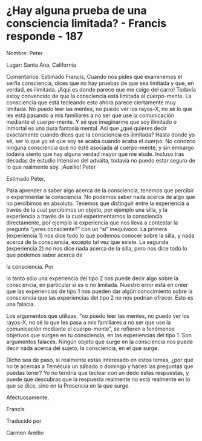 # ¿Hay alguna prueba de una consciencia limitada? - Francis responde - 187

Nombre: Peter

Lugar: Santa Ana, California

Comentarios: Estimado Francis, Cuando nos pides que examinemos el ser/la consciencia, dices que no hay pruebas de que sea limitada y que, en verdad, es ilimitada. ¡Aquí es donde parece que me caigo del carro! Todavía estoy convencido de que la consciencia está limitada al cuerpo-mente. La consciencia que está tecleando esto ahora parece ciertamente muy limitada. No puedo leer las mentes, no puedo ver los rayos-X, no sé lo que les está pasando a mis familiares a no ser que use la comunicación mediante el cuerpo-mente. Y sé que imaginarme que soy ilimitado o inmortal es una pura fantasía mental. Así que ¿qué quieres decir exactamente cuando dices que la consciencia es ilimitada? Hasta donde yo sé, ser lo que yo sé que soy se acaba cuando acaba el cuerpo. No conozco ninguna consciencia que no esté asociada al cuerpo-mente, y sin embargo todavía siento que hay alguna verdad mayor que me elude. Incluso tras décadas de estudio intensivo del advaita, todavía no puedo estar seguro de lo que realmente soy. ¡Auxilio! Peter

Estimado Peter,

Para aprender o saber algo acerca de la consciencia, tenemos que percibir o experimentar la consciencia. No podemos saber nada acerca de algo que no percibimos en absoluto. Tenemos que distinguir entre la experiencia a través de la cual percibimos un objeto, por ejemplo una silla, y la experiencia a través de la cual experimentamos la consciencia directamente, por ejemplo la experiencia que nos lleva a contestar la pregunta “¿eres consciente?” con un “sí” inequívoco. La primera (experiencia 1) nos dice todo lo que podemos conocer sobre la silla, y nada acerca de la consciencia, excepto tal vez que existe. La segunda (experiencia 2) no nos dice nada acerca de la silla, pero nos dice todo lo que podemos saber acerca de 

la consciencia. Por

lo tanto sólo una experiencia del tipo 2 nos puede decir algo sobre la consciencia, en particular si es o no limitada. Nuestro error está en creer que las experiencias de tipo 1 nos pueden dar algún conocimiento sobre la consciencia que las experiencias del tipo 2 no nos podrían ofrecer. Esto es una falacia.

Los argumentos que utilizas, “no puedo leer las mentes, no puedo ver los rayos-X, no sé lo que les pasa a mis familiares a no ser que use la comunicación mediante el cuerpo-mente”, se refieren a fenómenos objetivos que surgen en tu consciencia, en las experiencias del tipo 1. Son argumentos falaces. Ningún objeto que surge en la consciencia nos puede decir nada acerca del sujeto, la consciencia, en el que surge.

Dicho sea de paso, si realmente estás interesado en estos temas, ¿por qué no te acercas a Temécula un sábado o domingo y haces las preguntas que puedas tener? Yo no tendría que teclear con un dedo estas respuestas, y puede que descubras que la respuesta realmente no está realmente en lo que se dice, sino en la Presencia en la que surge.

Afectuosamente, 

Francis

Traducido por 

Carmen Areitio

